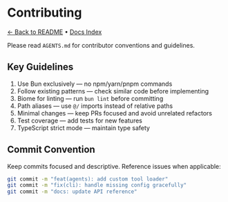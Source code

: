 # Contributing

[← Back to README](../README.md) • [Docs Index](./index.md)

Please read `AGENTS.md` for contributor conventions and guidelines.

## Key Guidelines

1. Use Bun exclusively — no npm/yarn/pnpm commands
2. Follow existing patterns — check similar code before implementing
3. Biome for linting — run `bun lint` before committing
4. Path aliases — use `@/` imports instead of relative paths
5. Minimal changes — keep PRs focused and avoid unrelated refactors
6. Test coverage — add tests for new features
7. TypeScript strict mode — maintain type safety

## Commit Convention

Keep commits focused and descriptive. Reference issues when applicable:

```bash
git commit -m "feat(agents): add custom tool loader"
git commit -m "fix(cli): handle missing config gracefully"
git commit -m "docs: update API reference"
```

